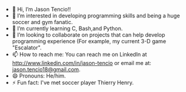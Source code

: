 - 👋 Hi, I’m Jason Tencio!!
- 👀 I’m interested in developing programming skills and being a huge soccer and gym fanatic.
- 🌱 I’m currently learning C, Bash,and Python.
- 💞️ I’m looking to collaborate on projects that can help develop programming experience (For example, my current 3-D game "Escalator".
- 📫 How to reach me: You can reach me on LinkedIn at http://www.linkedin.com/in/jason-tencio or email me at: jason.tencio18@gmail.com.
- 😄 Pronouns: He/him.
- ⚡ Fun fact: I've met soccer player Thierry Henry.

<!---
Jason-Tencio/Jason-Tencio is a ✨ special ✨ repository because its `README.md` (this file) appears on your GitHub profile.
You can click the Preview link to take a look at your changes.
--->
